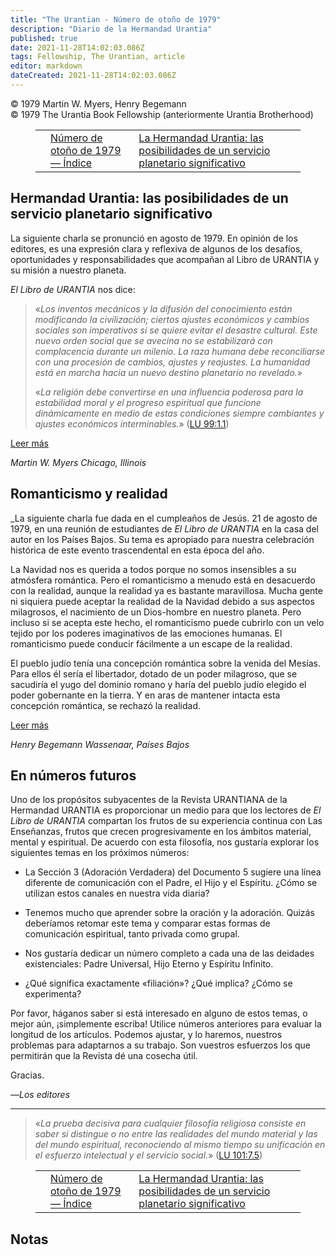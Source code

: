 ```yaml
---
title: "The Urantian - Número de otoño de 1979"
description: "Diario de la Hermandad Urantia"
published: true
date: 2021-11-28T14:02:03.086Z
tags: Fellowship, The Urantian, article
editor: markdown
dateCreated: 2021-11-28T14:02:03.086Z
---
```


<p class="v-card v-sheet theme--light grey lighten-3 px-2">© 1979 Martin W. Myers, Henry Begemann<br>© 1979 The Urantia Book Fellowship (anteriormente Urantia Brotherhood)</p >
<figure class="table chapter-navigator">
  <table>
    <tbody>
      <tr>
        <td>
        </td>
        <td>
        <a href="/es/index/articles_the_urantian#número-de-otoño-de-1979">
          <span class="mdi mdi-book-open-variant"></span><span class="pl-2">Número de otoño de 1979 — Índice</span>
        </a>
        </td>
        <td>
        <a href="/es/article/Martin_W_Myers/Urantia_Brotherhood_Planetary_Service">
          <span class="pr-2">La Hermandad Urantia: las posibilidades de un servicio planetario significativo</span><span class="mdi mdi-arrow-right-drop-circle"></span>
        </a>
        </td>
      </tr>
    </tbody>
  </table>
</figure>



## Hermandad Urantia: las posibilidades de un servicio planetario significativo

La siguiente charla se pronunció en agosto de 1979. En opinión de los editores, es una expresión clara y reflexiva de algunos de los desafíos, oportunidades y responsabilidades que acompañan al Libro de URANTIA y su misión a nuestro planeta.

_El Libro de URANTIA_ nos dice:

> «_Los inventos mecánicos y la difusión del conocimiento están modificando la civilización; ciertos ajustes económicos y cambios sociales son imperativos si se quiere evitar el desastre cultural. Este nuevo orden social que se avecina no se estabilizará con complacencia durante un milenio. La raza humana debe reconciliarse con una procesión de cambios, ajustes y reajustes. La humanidad está en marcha hacia un nuevo destino planetario no revelado._»
> 
> «_La religión debe convertirse en una influencia poderosa para la estabilidad moral y el progreso espiritual que funcione dinámicamente en medio de estas condiciones siempre cambiantes y ajustes económicos interminables._» ([LU 99:1.1](/es/The_Urantia_Book/99#p1_1))

[Leer más](/es/article/Martin_W_Myers/Urantia_Brotherhood_Planetary_Service)

_Martin W. Myers_
_Chicago, Illinois_



## Romanticismo y realidad

_La siguiente charla fue dada en el cumpleaños de Jesús. 21 de agosto de 1979, en una reunión de estudiantes de _El Libro de URANTIA_ en la casa del autor en los Países Bajos. Su tema es apropiado para nuestra celebración histórica de este evento trascendental en esta época del año.

La Navidad nos es querida a todos porque no somos insensibles a su atmósfera romántica. Pero el romanticismo a menudo está en desacuerdo con la realidad, aunque la realidad ya es bastante maravillosa. Mucha gente ni siquiera puede aceptar la realidad de la Navidad debido a sus aspectos milagrosos, el nacimiento de un Dios-hombre en nuestro planeta. Pero incluso si se acepta este hecho, el romanticismo puede cubrirlo con un velo tejido por los poderes imaginativos de las emociones humanas. El romanticismo puede conducir fácilmente a un escape de la realidad.

El pueblo judío tenía una concepción romántica sobre la venida del Mesías. Para ellos él sería el libertador, dotado de un poder milagroso, que se sacudiría el yugo del dominio romano y haría del pueblo judío elegido el poder gobernante en la tierra. Y en aras de mantener intacta esta concepción romántica, se rechazó la realidad.

[Leer más](/es/article/Henry_Begemann/Romanticism_And_Reality)

_Henry Begemann_
_Wassenaar, Países Bajos_

## En números futuros

Uno de los propósitos subyacentes de la Revista URANTIANA de la Hermandad URANTIA es proporcionar un medio para que los lectores de _El Libro de URANTIA_ compartan los frutos de su experiencia continua con Las Enseñanzas, frutos que crecen progresivamente en los ámbitos material, mental y espiritual. De acuerdo con esta filosofía, nos gustaría explorar los siguientes temas en los próximos números:

- La Sección 3 (Adoración Verdadera) del Documento 5 sugiere una línea diferente de comunicación con el Padre, el Hijo y el Espíritu. ¿Cómo se utilizan estos canales en nuestra vida diaria?

- Tenemos mucho que aprender sobre la oración y la adoración. Quizás deberíamos retomar este tema y comparar estas formas de comunicación espiritual, tanto privada como grupal.

- Nos gustaría dedicar un número completo a cada una de las deidades existenciales: Padre Universal, Hijo Eterno y Espíritu Infinito.

- ¿Qué significa exactamente «filiación»? ¿Qué implica? ¿Cómo se experimenta?

Por favor, háganos saber si está interesado en alguno de estos temas, o mejor aún, ¡simplemente escriba! Utilice números anteriores para evaluar la longitud de los artículos. Podemos ajustar, y lo haremos, nuestros problemas para adaptarnos a su trabajo. Son vuestros esfuerzos los que permitirán que la Revista dé una cosecha útil.

Gracias.

—_Los editores_

---


> «_La prueba decisiva para cualquier filosofía religiosa consiste en saber si distingue o no entre las realidades del mundo material y las del mundo espiritual, reconociendo al mismo tiempo su unificación en el esfuerzo intelectual y el servicio social._» ([LU 101:7.5](/es/The_Urantia_Book/101#p7_5))




<figure class="table chapter-navigator">
  <table>
    <tbody>
      <tr>
        <td>
        </td>
        <td>
        <a href="/es/index/articles_the_urantian#número-de-otoño-de-1979">
          <span class="mdi mdi-book-open-variant"></span><span class="pl-2">Número de otoño de 1979 — Índice</span>
        </a>
        </td>
        <td>
        <a href="/es/article/Martin_W_Myers/Urantia_Brotherhood_Planetary_Service">
          <span class="pr-2">La Hermandad Urantia: las posibilidades de un servicio planetario significativo</span><span class="mdi mdi-arrow-right-drop-circle"></span>
        </a>
        </td>
      </tr>
    </tbody>
  </table>
</figure>

## Notas

[^1]: Citas y paráfrasis de Unity, no de Uniformity, copyright &copy; 1973, Fundación Urantia — usado con autorización.